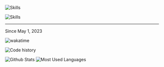 
![Skills](https://skillicons.dev/icons?i=c,cpp,qt,flutter,dart,rust)

![Skills](https://skillicons.dev/icons?i=linux,vscode,raspberrypi,arduino)

---

Since May 1, 2023 

![wakatime](https://wakatime.com/badge/user/c215fa00-46e9-423c-8c43-89e424f50ad5.svg)

<picture>
  <source media="(prefers-color-scheme: dark)" srcset="https://wakatime.com/share/@bookshiyi/2e23cfaf-53f0-4a28-a847-2654f3bc4682.svg" />
  <source media="(prefers-color-scheme: light)" srcset="https://wakatime.com/share/@bookshiyi/50de43b6-6580-4ea3-9cff-b011d2433806.svg" />
  <img alt="Code history" src="https://wakatime.com/share/@bookshiyi/0f63e14e-134a-435a-bc8e-3db4bb23b7ec.png" />
</picture>

![Github Stats](https://github-readme-stats.vercel.app/api?username=bookshiyi&show_icons=true&theme=dark)
![Most Used Languages](https://github-readme-stats.vercel.app/api/top-langs/?username=bookshiyi&theme=dark&layout=compact)

